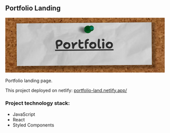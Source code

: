 ## Portfolio Landing

![App logo](/src/assets/logo.png)

Portfolio landing page.

This project deployed on netlify: [portfolio-land.netlify.app/](https://portfolio-land.netlify.app/)

### Project technology stack:

- JavaScript
- React
- Styled Components
